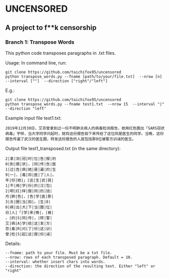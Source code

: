 # UNCENSORED
## A project to f**k censorship

### Branch 1: Transpose Words

This python code transposes paragraphs in .txt files.


Usage:
In command line, run:
```
git clone https://github.com/taichifox95/uncensored
python transpose_words.py --fname [path/to/your/file.txt]  --nrow [n]  --interval [""]  --direction ["right"/"left"]
```

E.g.:

```
git clone https://github.com/taichifox95/uncensored
python transpose_words.py --fname test1.txt  --nrow 15  --interval "|"  --direction "left"
```

Example input file test1.txt:
```
2019年12月30日，艾芬曾拿到过一份不明肺炎病人的病毒检测报告，她用红色圈出「SARS冠状病毒」字样，当大学同学问起时，她将这份报告拍下来传给了这位同是医生的同学。当晚，这份报告传遍了武汉的医生圈，转发这份报告的人就包括那8位被警方训诫的医生。
```

Output file test1_transposed.txt (in the same directory):

```
2|拿|测|冠|时|位|告|报|的
0|到|报|状|，|同|传|告|医
1|过|告|病|她|是|遍|的|生
9|一|，|毒|将|医|了|人|。
年|份|她|」|这|生|武|就|
1|不|用|字|份|的|汉|包|
2|明|红|样|报|同|的|括|
月|肺|色|，|告|学|医|那|
3|炎|圈|当|拍|。|生|8|
0|病|出|大|下|当|圈|位|
日|人|「|学|来|晚|，|被|
，|的|S|同|传|，|转|警|
艾|病|A|学|给|这|发|方|
芬|毒|R|问|了|份|这|训|
曾|检|S|起|这|报|份|诫|
```

Details:

```
--fname: path to your file. Must be a txt file.
--nrow: rows of each transposed paragraph. Default = 10.
--interval: whether insert chars into words. 
--direction: the direction of the resulting text. Either "left" or "right"
```